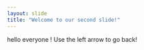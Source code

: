 ```yaml
---
layout: slide
title: "Welcome to our second slide!"
---
```

hello everyone !
Use the left arrow to go back!

